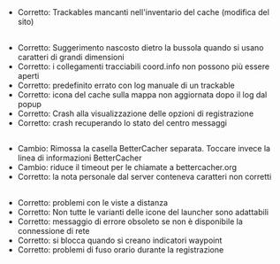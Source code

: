 ##
- Corretto: Trackables mancanti nell'inventario del cache (modifica del sito)

##
- Corretto: Suggerimento nascosto dietro la bussola quando si usano caratteri di grandi dimensioni
- Corretto: i collegamenti tracciabili coord.info non possono più essere aperti
- Corretto: predefinito errato con log manuale di un trackable
- Corretto: icona del cache sulla mappa non aggiornata dopo il log dal popup
- Corretto: Crash alla visualizzazione delle opzioni di registrazione
- Corretto: crash recuperando lo stato del centro messaggi

##
- Cambio: Rimossa la casella BetterCacher separata. Toccare invece la linea di informazioni BetterCacher
- Cambio: riduce il timeout per le chiamate a bettercacher.org
- Corretto: la nota personale dal server conteneva caratteri non corretti

##
- Corretto: problemi con le viste a distanza
- Corretto: Non tutte le varianti delle icone del launcher sono adattabili
- Corretto: messaggio di errore obsoleto se non è disponibile la connessione di rete
- Corretto: si blocca quando si creano indicatori waypoint
- Corretto: problemi di fuso orario durante la registrazione
